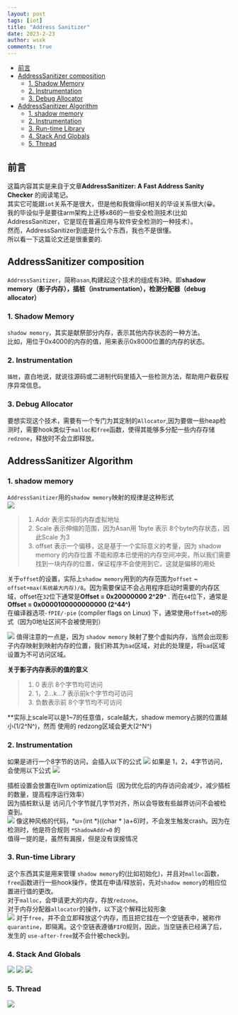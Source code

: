 ```yaml
---
layout: post
tags: [iot]
title: "Address Sanitizer"
date: 2023-2-23
author: wsxk
comments: true
---
```


<head>
    <script src="https://cdn.mathjax.org/mathjax/latest/MathJax.js?config=TeX-AMS-MML_HTMLorMML" type="text/javascript"></script>
    <script type="text/x-mathjax-config">
        MathJax.Hub.Config({
            tex2jax: {
            skipTags: ['script', 'noscript', 'style', 'textarea', 'pre'],
            inlineMath: [['$','$']]
            }
        });
    </script>
</head>

- [前言](#前言)
- [AddressSanitizer composition](#addresssanitizer-composition)
  - [1. Shadow Memory](#1-shadow-memory)
  - [2. Instrumentation](#2-instrumentation)
  - [3. Debug Allocator](#3-debug-allocator)
- [AddressSanitizer Algorithm](#addresssanitizer-algorithm)
  - [1. shadow memory](#1-shadow-memory-1)
  - [2. Instrumentation](#2-instrumentation-1)
  - [3. Run-time Library](#3-run-time-library)
  - [4. Stack And Globals](#4-stack-and-globals)
  - [5. Thread](#5-thread)


## 前言<br>
这篇内容其实是来自于文章**AddressSanitizer: A Fast Address Sanity Checker** 的阅读笔记。<br>
其实它可能跟`iot`关系不是很大，但是他和我做得iot相关的毕设关系很大(😀。<br>
我的毕设似乎是要往arm架构上迁移x86的一些安全检测技术(比如AddressSanitizer，它是现在普遍应用与软件安全检测的一种技术）。<br>
然而，AddressSanitizer到底是什么个东西，我也不是很懂。<br>
所以看一下这篇论文还是很重要的.<br>

## AddressSanitizer composition<br>
`AddressSanitizer`，简称`asan`,构建起这个技术的组成有3种。即**shadow memory（影子内存），插桩（instrumentation），检测分配器（debug allocator）** <br>

### 1. Shadow Memory<br>
`shadow memory`，其实是献祭部分内存，表示其他内存状态的一种方法。<br>
比如，用位于0x4000的内存的值，用来表示0x8000位置的内存的状态。<br>

### 2. Instrumentation<br>
`插桩`，直白地说，就说往源码或二进制代码里插入一些检测方法，帮助用户截获程序异常信息。<br>

### 3. Debug Allocator<br>
要想实现这个技术，需要有一个专门为其定制的`Allocator`,因为要做一些heap检测时，需要hook类似于`malloc`和`free`函数，使得其能够多分配一些内存存储`redzone`，释放时不会立即释放。<br>


## AddressSanitizer Algorithm<br>
### 1. shadow memory<br>
`AddressSanitizer`用的`shadow memory`映射的规律是这种形式<br>
![](https://raw.githubusercontent.com/wsxk/wsxk_pictures/main/2023-2-18-reverse/20230224151453.png)

> 1. Addr 表示实际的内存虚拟地址
> 2. Scale 表示伸缩的范围，因为Asan用 1byte 表示 8个byte内存状态，因此Scale 为3
> 3. offset 表示一个偏移，这是基于一个实际意义的考量，因为 shadow memory 的内存位置 不能和原本已使用的内存空间冲突，所以我们需要找到一块内存的位置，保证程序不会使用到它。这就是偏移的用处

关于`offset`的设置，实际上`shadow memory`用到的内存范围为`offset` ~ `offset+max(系统最大内存)/8`。因为需要保证不会占用程序启动时需要的内存区域，offset在`32`位下通常是**Offset = 0x20000000  2^29^** . 而在`64`位下，通常是**Offset = 0x0000100000000000 (2^44^)**<br>
在编译器选项`-fPIE/-pie` (compiler flags on Linux) 下，通常使用`offset=0`的形式（因为0地址区间不会被使用到）<br>

![](https://raw.githubusercontent.com/wsxk/wsxk_pictures/main/2023-2-18-reverse/20230224152139.png)
值得注意的一点是，因为 `shadow memory` 映射了整个虚拟内存，当然会出现影子内存映射到映射内存的位置，我们称其为`bad`区域，对此的处理是，将`bad`区域设置为不可访问区域。<br>

**关于影子内存表示的值的意义**<br>
> 1. 0 表示 8个字节均可访问
> 2. 1，2...k...7 表示前k个字节均可访问
> 3. 负数表示前 8个字节均不可访问


**实际上scale可以是1~7的任意值，scale越大，shadow memory占据的位置越小(1/2^N^)，然而 使用的 redzong区域会更大(2^N^)


### 2. Instrumentation<br>
如果是进行一个8字节的访问，会插入以下的公式
![](https://raw.githubusercontent.com/wsxk/wsxk_pictures/main/2023-2-18-reverse/20230224155138.png)
如果是 1，2，4字节访问，会使用以下公式
![](https://raw.githubusercontent.com/wsxk/wsxk_pictures/main/2023-2-18-reverse/20230224155210.png)

插桩设置会放置在llvm optimization后（因为优化后的内存访问会减少，减少插桩的数量，提高程序运行效率）<br>
因为插桩默认是 访问几个字节就几字节对齐，所以会导致有些越界访问不会被检查到。<br>
![](https://raw.githubusercontent.com/wsxk/wsxk_pictures/main/2023-2-18-reverse/20230224155555.png)
像这种风格的代码，*u=(int *)((char * )a+6)时，不会发生触发crash。因为在检测时，他是符合规则 `*ShadowAddr=0` 的<br>
值得一提的是，虽然有漏报，但是没有误报情况

### 3. Run-time Library<br>
这个东西其实是用来管理 `shadow memory`的(比如初始化)，并且对`malloc`函数，`free`函数进行一些hook操作，使其在申请/释放前，先对`shadow memory`的相应位置进行值的更改。<br>
对于`malloc`，会申请更大的内存，存放`redzone`。<br>
对于内存分配器`allocator`的操作，以下这个解释比较形象<br>
![](https://raw.githubusercontent.com/wsxk/wsxk_pictures/main/2023-2-18-reverse/20230224160602.png)
对于`free`，并不会立即释放这个内存，而且把它挂在一个空链表中，被称作`quarantine`，即隔离。这个空链表遵循`FIFO`规则，因此，当空链表已经满了后，发生的 `use-after-free`就不会什被check到。<br>


### 4. Stack And Globals<br>
![](https://raw.githubusercontent.com/wsxk/wsxk_pictures/main/2023-2-18-reverse/20230224161052.png)
![](https://raw.githubusercontent.com/wsxk/wsxk_pictures/main/2023-2-18-reverse/20230224161145.png)
![](https://raw.githubusercontent.com/wsxk/wsxk_pictures/main/2023-2-18-reverse/20230224161159.png)

### 5. Thread<br>
![](https://raw.githubusercontent.com/wsxk/wsxk_pictures/main/2023-2-18-reverse/20230224161352.png)
